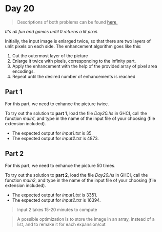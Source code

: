 ﻿# Day 20
>Descriptions of both problems can be found [here.](https://adventofcode.com/2021/day/20)

*It's all fun and games until 0 returns a lit pixel.*

Initially, the input image is enlarged twice, so that there are two layers of unlit pixels on each side. The enhancement algorithm goes like this:
1. Cut the outermost layer of the picture
2. Enlarge it twice with pixels, corresponding to the infinity part.
3. Apply the enhancement with the help of the provided array of pixel area encodings.
4. Repeat until the desired number of enhancements is reached

## Part 1

For this part, we need to enhance the picture twice.

To try out the solution to **part 1**, load the file *Day20.hs* in GHCI, call the function *main1*, and type in the name of the input file of your choosing (file extension included). 
* The expected output for *input1.txt* is 35.
* The expected output for *input2.txt* is 4873.

## Part 2

For this part, we need to enhance the picture 50 times.

To try out the solution to **part 2**, load the file *Day20.hs* in GHCI, call the function *main2*, and type in the name of the input file of your choosing (file extension included). 
* The expected output for *input1.txt* is 3351.
* The expected output for *input2.txt* is 16394.

> Input 2 takes 15-20 minutes to compute

> A possible optimization is to store the image in an array, instead of a list, and to remake it for each expansion/cut
